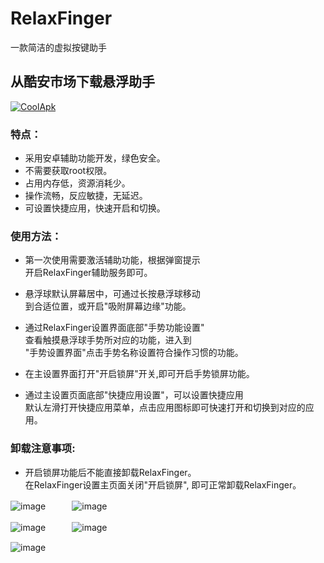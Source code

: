 # RelaxFinger
一款简洁的虚拟按键助手

## 从酷安市场下载悬浮助手
[![CoolApk](https://github.com/fg607/RelaxFinger/blob/master/screenshot1.png)](https://www.coolapk.com/apk/com.hardwork.fg607.relaxfinger)

### 特点：
- 采用安卓辅助功能开发，绿色安全。
- 不需要获取root权限。
- 占用内存低，资源消耗少。
- 操作流畅，反应敏捷，无延迟。
- 可设置快捷应用，快速开启和切换。


### 使用方法：
- 第一次使用需要激活辅助功能，根据弹窗提示  
  开启RelaxFinger辅助服务即可。

- 悬浮球默认屏幕居中，可通过长按悬浮球移动  
  到合适位置，或开启"吸附屏幕边缘"功能。

- 通过RelaxFinger设置界面底部"手势功能设置"  
  查看触摸悬浮球手势所对应的功能，进入到  
  "手势设置界面"点击手势名称设置符合操作习惯的功能。

- 在主设置界面打开"开启锁屏"开关,即可开启手势锁屏功能。

- 通过主设置页面底部"快捷应用设置"，可以设置快捷应用  
  默认左滑打开快捷应用菜单，点击应用图标即可快速打开和切换到对应的应用。

### 卸载注意事项:
- 开启锁屏功能后不能直接卸载RelaxFinger。  
  在RelaxFinger设置主页面关闭"开启锁屏", 即可正常卸载RelaxFinger。  
 

![image](https://github.com/fg607/RelaxFinger/blob/master/screenshot4.png)　　　![image](https://github.com/fg607/RelaxFinger/blob/master/screenshot1.png)

![image](https://github.com/fg607/RelaxFinger/blob/master/screenshot5.png)　　　![image](https://github.com/fg607/RelaxFinger/blob/master/screenshot2.png)

![image](https://github.com/fg607/RelaxFinger/blob/master/screenshot3.png)


